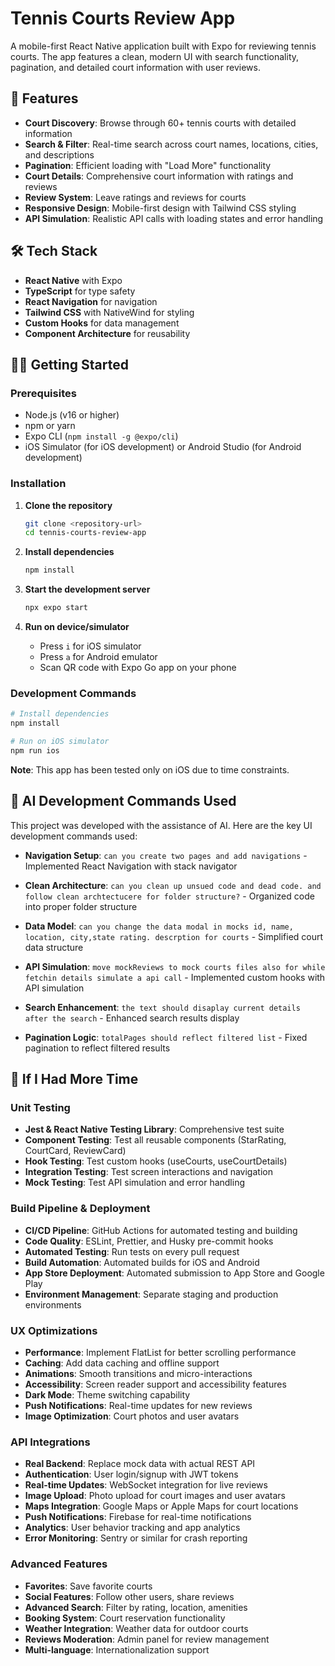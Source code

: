 # Tennis Courts Review App

A mobile-first React Native application built with Expo for reviewing tennis courts. The app features a clean, modern UI with search functionality, pagination, and detailed court information with user reviews.

## 🚀 Features

- **Court Discovery**: Browse through 60+ tennis courts with detailed information
- **Search & Filter**: Real-time search across court names, locations, cities, and descriptions
- **Pagination**: Efficient loading with "Load More" functionality
- **Court Details**: Comprehensive court information with ratings and reviews
- **Review System**: Leave ratings and reviews for courts
- **Responsive Design**: Mobile-first design with Tailwind CSS styling
- **API Simulation**: Realistic API calls with loading states and error handling

## 🛠️ Tech Stack

- **React Native** with Expo
- **TypeScript** for type safety
- **React Navigation** for navigation
- **Tailwind CSS** with NativeWind for styling
- **Custom Hooks** for data management
- **Component Architecture** for reusability

## 🏃‍♂️ Getting Started

### Prerequisites

- Node.js (v16 or higher)
- npm or yarn
- Expo CLI (`npm install -g @expo/cli`)
- iOS Simulator (for iOS development) or Android Studio (for Android development)

### Installation

1. **Clone the repository**
   ```bash
   git clone <repository-url>
   cd tennis-courts-review-app
   ```

2. **Install dependencies**
   ```bash
   npm install
   ```

3. **Start the development server**
   ```bash
   npx expo start
   ```

4. **Run on device/simulator**
   - Press `i` for iOS simulator
   - Press `a` for Android emulator
   - Scan QR code with Expo Go app on your phone

### Development Commands

```bash
# Install dependencies
npm install

# Run on iOS simulator
npm run ios
```

**Note**: This app has been tested only on iOS due to time constraints.

## 🤖 AI Development Commands Used

This project was developed with the assistance of AI. Here are the key UI development commands used:

- **Navigation Setup**: `can you create two pages and add navigations` - Implemented React Navigation with stack navigator
- **Clean Architecture**: `can you clean up unsued code and dead code. and follow clean archtectucere for folder structure?` - Organized code into proper folder structure
- **Data Model**: `can you change the data modal in mocks id, name, location, city,state rating. descrption for courts` - Simplified court data structure

- **API Simulation**: `move mockReviews to mock courts files also for while fetchin details simulate a api call` - Implemented custom hooks with API simulation
- **Search Enhancement**: `the text should disaplay current details after the search` - Enhanced search results display
- **Pagination Logic**: `totalPages should reflect filtered list` - Fixed pagination to reflect filtered results

## 🚀 If I Had More Time

### Unit Testing
- **Jest & React Native Testing Library**: Comprehensive test suite
- **Component Testing**: Test all reusable components (StarRating, CourtCard, ReviewCard)
- **Hook Testing**: Test custom hooks (useCourts, useCourtDetails)
- **Integration Testing**: Test screen interactions and navigation
- **Mock Testing**: Test API simulation and error handling

### Build Pipeline & Deployment
- **CI/CD Pipeline**: GitHub Actions for automated testing and building
- **Code Quality**: ESLint, Prettier, and Husky pre-commit hooks
- **Automated Testing**: Run tests on every pull request
- **Build Automation**: Automated builds for iOS and Android
- **App Store Deployment**: Automated submission to App Store and Google Play
- **Environment Management**: Separate staging and production environments

### UX Optimizations
- **Performance**: Implement FlatList for better scrolling performance
- **Caching**: Add data caching and offline support
- **Animations**: Smooth transitions and micro-interactions
- **Accessibility**: Screen reader support and accessibility features
- **Dark Mode**: Theme switching capability
- **Push Notifications**: Real-time updates for new reviews
- **Image Optimization**: Court photos and user avatars

### API Integrations
- **Real Backend**: Replace mock data with actual REST API
- **Authentication**: User login/signup with JWT tokens
- **Real-time Updates**: WebSocket integration for live reviews
- **Image Upload**: Photo upload for court images and user avatars
- **Maps Integration**: Google Maps or Apple Maps for court locations
- **Push Notifications**: Firebase for real-time notifications
- **Analytics**: User behavior tracking and app analytics
- **Error Monitoring**: Sentry or similar for crash reporting

### Advanced Features
- **Favorites**: Save favorite courts
- **Social Features**: Follow other users, share reviews
- **Advanced Search**: Filter by rating, location, amenities
- **Booking System**: Court reservation functionality
- **Weather Integration**: Weather data for outdoor courts
- **Reviews Moderation**: Admin panel for review management
- **Multi-language**: Internationalization support
